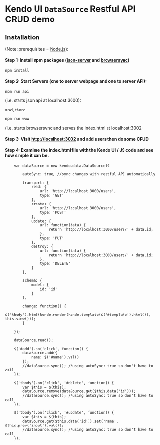# Kendo UI `DataSource` Restful API CRUD demo

## Installation 
(Note: prerequisites = [Node.js](https://nodejs.org/download/)):

#### Step 1: Install npm packages ([json-server](https://github.com/typicode/json-server) and [browsersync](http://www.browsersync.io/))

```
npm install
```

#### Step 2: Start Servers (one to server webpage and one to server API):

```
npm run api
```

(i.e. starts json api at localhost:3000):

and, then:

```
npm run www 
```
(i.e. starts browsersync and serves the index.html at localhost:3002)

#### Step 3: Visit [http://localhost:3002](http://localhost:3002) and add users then do some CRUD

#### Step 4: Examime the index.html file with the Kendo UI / JS code and see how simple it can be.

```
    var dataSource = new kendo.data.DataSource({

        autoSync: true, //sync changes with restful API automatically

        transport: {
            read: {
                url: 'http://localhost:3000/users',
                type: 'GET'
            },
            create: {
                url: 'http://localhost:3000/users',
                type: 'POST'
            },
            update: {
                url: function(data) {
                    return 'http://localhost:3000/users/' + data.id;
                },
                type: 'PUT'
            },
            destroy: {
                url: function(data) {
                    return 'http://localhost:3000/users/' + data.id;
                },
                type: 'DELETE'
            }
        },

        schema: {
            model: {
                id: 'id'
            }
        },

        change: function() {
            $('tbody').html(kendo.render(kendo.template($('#template').html()), this.view()));
        }

    });

    dataSource.read();

    $('#add').on('click', function() {
        dataSource.add({
            name: $('#name').val()
        });
        //dataSource.sync(); //using autoSync: true so don't have to call
    });

    $('tbody').on('click', '#delete', function() {
        var $this = $(this);
        dataSource.remove(dataSource.get($this.data('id')));
        //dataSource.sync(); //using autoSync: true so don't have to call
    });

    $('tbody').on('click', '#update', function() {
        var $this = $(this);
        dataSource.get($this.data('id')).set('name', $this.prev('input').val());
        //dataSource.sync(); //using autoSync: true so don't have to call
    });
```

